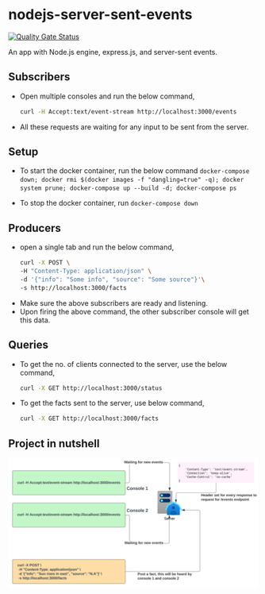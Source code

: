 # nodejs-server-sent-events

[![Quality Gate Status](https://sonarcloud.io/api/project_badges/measure?project=ankurksoni_nodejs-server-sent-events&metric=alert_status)](https://sonarcloud.io/summary/new_code?id=ankurksoni_nodejs-server-sent-events)

An app with Node.js engine, express.js, and server-sent events.

## Subscribers

* Open multiple consoles and run the below command,
    ```bash
    curl -H Accept:text/event-stream http://localhost:3000/events
    ```
* All these requests are waiting for any input to be sent from the server.

## Setup

* To start the docker container, run the below command `docker-compose down; docker rmi $(docker images -f "dangling=true" -q); docker system prune; docker-compose up --build -d; docker-compose ps`

* To stop the docker container, run `docker-compose down`

## Producers

* open a single tab and run the below command,
    ```bash
    curl -X POST \
    -H "Content-Type: application/json" \
    -d '{"info": "Some info", "source": "Some source"}'\
    -s http://localhost:3000/facts
    ```
* Make sure the above subscribers are ready and listening.
* Upon firing the above command, the other subscriber console will get this data.

## Queries
* To get the no. of clients connected to the server, use the below command,
    ```bash
    curl -X GET http://localhost:3000/status
    ```
* To get the facts sent to the server, use below command,
    ```bash
    curl -X GET http://localhost:3000/facts
    ```

## Project in nutshell
<img src="./server-sent-events.svg" alt="Git" />
